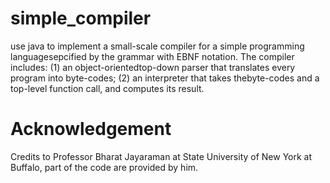 # simple_compiler

use  java  to  implement  a  small-scale  compiler  for  a  simple  programming  languagesepcified  by  the  grammar  with  EBNF  notation.   The  compiler  includes:  (1)  an  object-orientedtop-down parser that translates every program into byte-codes; 
(2) an interpreter that takes thebyte-codes and a top-level function call, and computes its result.


# Acknowledgement

Credits to Professor Bharat Jayaraman at State University of New York at Buffalo, part of the code are provided by him. 
